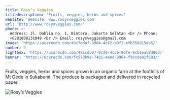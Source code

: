 ```yaml
---
title: Rosy’s Veggies
titledescription: 'Fruits, veggies, herbs and spices'
website: 'Website: www.rosysveggies.com'
url: 'http://www.rosysveggies.com/'
phone: >-
  Address: Jl. Dahlia no. 1, Bintaro, Jakarta Selatan <br /> Phone:
  +6281808131048 <br /> Email: rosysveggies@gmail.com
image: 'https://ucarecdn.com/46c7ddaf-b984-4ef2-b0f2-efb558d15ab5/'
number: 9
lightbox: 'https://ucarecdn.com/491cd307-0cd0-4c3e-9dfe-9cb1ea58d8dd/'
banner: 'https://ucarecdn.com/fc573b9e-7481-4e0d-8964-f9ccde82f603/'
---
```

Fruits, veggies, herbs and spices grown in an organic farm at the foothills of Mt Gede in Sukabumi.  The produce is packaged and delivered in recycled paper.

![Rosy’s Veggies](https://ucarecdn.com/5aa5849c-2550-4752-bc02-97478ed8e143/ "Rosy’s Veggies")
